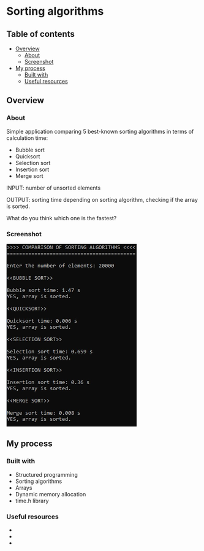 # Sorting algorithms

## Table of contents

- [Overview](#overview)
  - [About](#about)
  - [Screenshot](#screenshot)
- [My process](#my-process)
  - [Built with](#built-with)
  - [Useful resources](#useful-resources)

## Overview

### About

Simple application comparing 5 best-known sorting algorithms in terms of calculation time:

- Bubble sort
- Quicksort
- Selection sort
- Insertion sort
- Merge sort

INPUT: number of unsorted elements

OUTPUT: sorting time depending on sorting algorithm, checking if the array is sorted.

What do you think which one is the fastest?

### Screenshot

![](./screenshot.jpg)

## My process

### Built with

- Structured programming
- Sorting algorithms
- Arrays
- Dynamic memory allocation
- time.h library

### Useful resources

- [](https://www.geeksforgeeks.org/sorting-algorithms/)
- [](https://www.programiz.com/dsa/sorting-algorithm)
- [](https://www.algorytm.edu.pl/algorytmy-maturalne.html)
